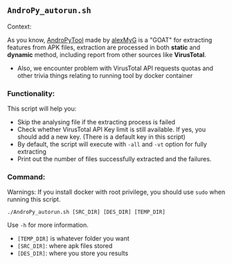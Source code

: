 ## `AndroPy_autorun.sh`

Context: 

As you know, [AndroPyTool](https://github.com/alexMyG/AndroPyTool) made by [alexMyG](https://github.com/alexMyG/AndroPyTool/commits?author=alexMyG) is a "GOAT" for extracting features from APK files, extraction are processed in both **static** and **dynamic** method, including report from other sources like **VirusTotal**. 
- Also, we encounter problem with VirusTotal API requests quotas and other trivia things relating to running tool by docker container

### Functionality: 

This script will help you: 
- Skip the analysing file if the extracting process is failed
- Check whether VirusTotal API Key limit is still available. If yes, you should add a new key. (There is a default key in this script)
- By default, the script will execute with `-all` and `-vt` option for fully extracting
- Print out the number of files successfully extracted and the failures.

### Command: 

Warnings: If you install docker with root privilege, you should use `sudo` when running this script.
```
./AndroPy_autorun.sh [SRC_DIR] [DES_DIR] [TEMP_DIR]
```

Use `-h` for more information.

- `[TEMP_DIR]` is whatever folder you want
- `[SRC_DIR]`: where apk files stored
- `[DES_DIR]`: where you store you results
